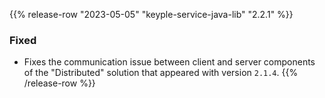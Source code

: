 {{% release-row "2023-05-05" "keyple-service-java-lib" "2.2.1" %}} 
### Fixed
- Fixes the communication issue between client and server components of the "Distributed" solution that appeared with version `2.1.4`.
{{% /release-row %}}
